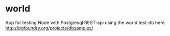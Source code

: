 # world
App for testing Node with Postgresql REST-api using the world test-db here http://pgfoundry.org/projects/dbsamples/ 
